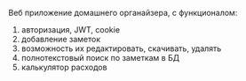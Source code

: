 Веб приложение домашнего органайзера, с функционалом:
1. авторизация, JWT, cookie
2. добавление заметок
3. возможность их редактировать, скачивать, удалять
4. полнотекстовый поиск по заметкам в БД
5. калькулятор расходов
